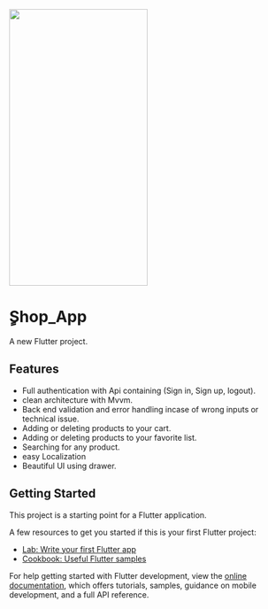 
<img src=https://user-images.githubusercontent.com/d4c5d6a6-897b-4fe9-a4dd-432921d021c0.gif width="250" height="500"/>

# ٍShop_App
A new Flutter project.

## Features
- Full authentication with Api containing (Sign in, Sign up, logout). 
- clean architecture with Mvvm.
- Back end validation and error handling incase of wrong inputs or technical issue.
- Adding or deleting products to your cart.
- Adding or deleting products to your favorite list.
- Searching for any product.
- easy Localization
- Beautiful UI using drawer.

## Getting Started

This project is a starting point for a Flutter application.

A few resources to get you started if this is your first Flutter project:

- [Lab: Write your first Flutter app](https://docs.flutter.dev/get-started/codelab)
- [Cookbook: Useful Flutter samples](https://docs.flutter.dev/cookbook)

For help getting started with Flutter development, view the
[online documentation](https://docs.flutter.dev/), which offers tutorials,
samples, guidance on mobile development, and a full API reference.
